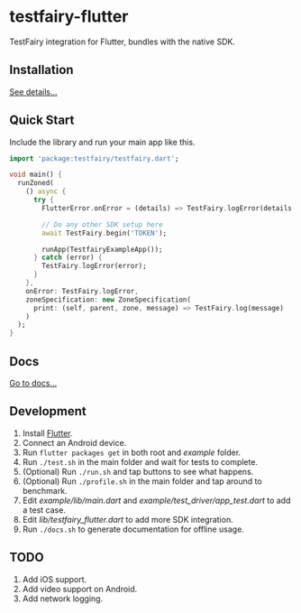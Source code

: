 # testfairy-flutter
TestFairy integration for Flutter, bundles with the native SDK. 

## Installation
[See details...](https://pub.dartlang.org/packages/testfairy#-installing-tab-)

## Quick Start
Include the library and run your main app like this.

```dart
import 'package:testfairy/testfairy.dart';

void main() {
  runZoned(
    () async {
      try {
        FlutterError.onError = (details) => TestFairy.logError(details.exception);

        // Do any other SDK setup here
        await TestFairy.begin('TOKEN');

        runApp(TestfairyExampleApp());
      } catch (error) {
        TestFairy.logError(error);
      }
    },
    onError: TestFairy.logError,
    zoneSpecification: new ZoneSpecification(
      print: (self, parent, zone, message) => TestFairy.log(message)
    )
  );
}
```

## Docs
[Go to docs...](https://pub.dartlang.org/documentation/testfairy/latest/)
 
## Development
1. Install [Flutter](https://flutter.io/docs).
2. Connect an Android device.
3. Run `flutter packages get` in both root and *example* folder.
4. Run `./test.sh` in the main folder and wait for tests to complete.
5. (Optional) Run `./run.sh` and tap buttons to see what happens.
6. (Optional) Run `./profile.sh` in the main folder and tap around to benchmark.
7. Edit *example/lib/main.dart* and *example/test_driver/app_test.dart* to add a test case.
8. Edit *lib/testfairy_flutter.dart* to add more SDK integration.
9. Run `./docs.sh` to generate documentation for offline usage.

## TODO
1. Add iOS support.
2. Add video support on Android.
3. Add network logging.
